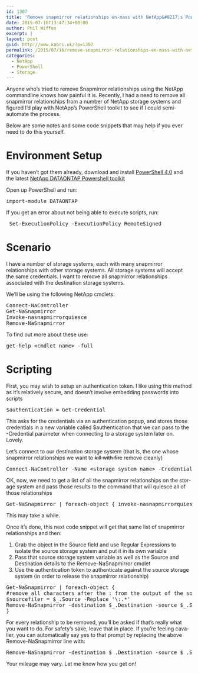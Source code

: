 ```yaml
---
id: 1307
title: 'Remove snapmirror relationships en-mass with NetApp&#8217;s PowerShell tools'
date: 2015-07-16T13:47:34+00:00
author: Phil Wiffen
excerpt: |
layout: post
guid: http://www.kabri.uk/?p=1307
permalink: /2015/07/16/remove-snapmirror-relationships-en-mass-with-netapps-powershell-tools/
categories:
  - NetApp
  - PowerShell
  - Storage
---
```

Anyone who&#8217;s tried to remove Snapmirror relationships using the NetApp commandline knows how painful it is. Recently, I had a need to remove all snapmirror relationships from a number of NetApp storage systems and figured I&#8217;d play with NetApp&#8217;s PowerShell toolkit to see if I could semi-automate the process.

<!--more-->

Below are some notes and some code snippets that may help if you ever need to do this yourself.

# Environment Setup

If you haven&#8217;t got them already, download and install [PowerShell 4.0](http://www.microsoft.com/en-gb/download/details.aspx?id=40855) and the latest [NetApp DATAONTAP Powershell toolkit](http://mysupport.netapp.com/NOW/download/tools/powershell_toolkit/)

Open up PowerShell and run:

<pre>import-module DATAONTAP</pre>

<p lang="en-GB">
  If you get an error about not being able to execute scripts, run:
</p>

<pre lang="en-GB"> Set-ExecutionPolicy -ExecutionPolicy RemoteSigned</pre>

# Scenario

I have a number of storage systems, each with many snapmirror relationships with other storage systems. All storage systems will accept the same credentials. I want to remove all snapmirror relationships associated with the destination storage systems.

We&#8217;ll be using the following NetApp cmdlets:

<pre>Connect-NaController
Get-NaSnapmirror
Invoke-nasnapmirrorquiesce
Remove-NaSnapmirror</pre>

To find out more about these use:

<pre>get-help &lt;cmdlet name&gt; -full</pre>

# Scripting

First, you may wish to setup an authentication token. I like using this method as it&#8217;s relatively secure, and doesn&#8217;t involve embedding passwords into scripts

<pre>$authentication = Get-Credential</pre>

This asks for the credentials via an authentication popup, and stores those credentials in a new variable called $authentication that we can pass to the -Credential parameter when connecting to a storage system later on. Lovely.

Let&#8217;s connect to our destination storage system (that is, the one whose snapmirror relationships we want to <del>kill with fire</del> remove cleanly)

<pre lang="en-GB">Connect-NaController -Name &lt;storage system name&gt; -Credential $authentication</pre>

<p lang="en-GB">
  OK, now, we need to get a list of all the snapmirror relationships on the storage system and pass those results to the command that will quiesce all of those relationships
</p>

<pre lang="en-GB">Get-NaSnapmirror | foreach-object { invoke-nasnapmirrorquiesce -Destination $_.Destination }</pre>

<p lang="en-GB">
  This may take a while.
</p>

Once it&#8217;s done, this next code snippet will get that same list of snapmirror relationships and then:

  1. Grab the object in the Source field and use Regular Expressions to isolate the source storage system and put it in its own variable
  2. Pass that source storage system variable as well as the Source and Destination details to the Remove-NaSnapmirror cmdlet
  3. Use the authentication token to authenticate against the source storage system (in order to release the snapmirror relationship)

<pre lang="en-GB">Get-NaSnapmirror | foreach-object {
#remove all characters after the : from the output of the source. This gives us the filer name that we can then pass to the Remove-nasnapmirror command
$sourcefiler = $_.Source -Replace '\:.*'
Remove-NaSnapmirror -destination $_.Destination -source $_.Source -sourcecontroller (connect-nacontroller $sourcefiler -credential $authentication -transient)
}</pre>

<p lang="en-GB">
  For every relationship to be removed, you&#8217;ll be asked if that&#8217;s really what you want to do. For safety&#8217;s sake, leave that in place. If you&#8217;re feeling cavalier, you can automatically say yes to that prompt by replacing the above Remove-NaSnapmirror line with:
</p>

<pre lang="en-GB">Remove-NaSnapmirror -destination $_.Destination -source $_.Source -sourcecontroller (connect-nacontroller $sourcefiler -credential $authentication -transient) -confirm:$false</pre>

<p lang="en-GB">
  Your mileage may vary. Let me know how you get on!
</p>

<p lang="en-GB">